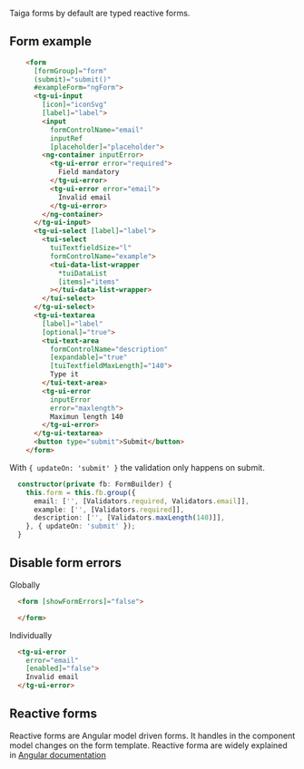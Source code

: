 Taiga forms by default are typed reactive forms.

## Form example

```html
    <form
      [formGroup]="form"
      (submit)="submit()"
      #exampleForm="ngForm">
      <tg-ui-input
        [icon]="iconSvg"
        [label]="label">
        <input
          formControlName="email"
          inputRef
          [placeholder]="placeholder">
        <ng-container inputError>
          <tg-ui-error error="required">
            Field mandatory
          </tg-ui-error>
          <tg-ui-error error="email">
            Invalid email
          </tg-ui-error>
        </ng-container>
      </tg-ui-input>
      <tg-ui-select [label]="label">
        <tui-select
          tuiTextfieldSize="l"
          formControlName="example">
          <tui-data-list-wrapper
            *tuiDataList
            [items]="items"
          ></tui-data-list-wrapper>
        </tui-select>
      </tg-ui-select>
      <tg-ui-textarea
        [label]="label"
        [optional]="true">
        <tui-text-area
          formControlName="description"
          [expandable]="true"
          [tuiTextfieldMaxLength]="140">
          Type it
        </tui-text-area>
        <tg-ui-error
          inputError
          error="maxlength">
          Maximun length 140
        </tg-ui-error>
      </tg-ui-textarea>
      <button type="submit">Submit</button>
    </form>
```

With `{ updateOn: 'submit' }` the validation only happens on submit.

```ts
  constructor(private fb: FormBuilder) {
    this.form = this.fb.group({
      email: ['', [Validators.required, Validators.email]],
      example: ['', [Validators.required]],
      description: ['', [Validators.maxLength(140)]],
    }, { updateOn: 'submit' });
  }
```

## Disable form errors

Globally

```html
  <form [showFormErrors]="false">

  </form>
```

Individually

```html
  <tg-ui-error
    error="email"
    [enabled]="false">
    Invalid email
  </tg-ui-error>
```

## Reactive forms

Reactive forms are Angular model driven forms. It handles in the component model changes on the form template.
Reactive forma are widely explained in [Angular documentation](https://angular.io/guide/reactive-forms)
